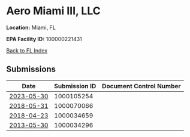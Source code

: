 # Aero Miami III, LLC

**Location:** Miami, FL

**EPA Facility ID:** 100000221431

[Back to FL Index](../../index.md)

## Submissions

| Date | Submission ID | Document Control Number |
|------|--------------|-------------------------|
| [2023-05-30](submissions/1000105254.md) | 1000105254 |  |
| [2018-05-31](submissions/1000070066.md) | 1000070066 |  |
| [2018-04-23](submissions/1000034659.md) | 1000034659 |  |
| [2013-05-30](submissions/1000034296.md) | 1000034296 |  |
